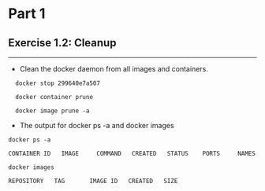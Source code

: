 # Part 1

## Exercise 1.2: Cleanup
---
- Clean the docker daemon from all images and containers.

``` shell
  docker stop 299640e7a507

  docker container prune

  docker image prune -a

```

- The output for docker ps -a and docker images

``` shell
docker ps -a

CONTAINER ID   IMAGE     COMMAND   CREATED   STATUS    PORTS     NAMES

docker images

REPOSITORY   TAG       IMAGE ID   CREATED   SIZE
```
